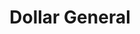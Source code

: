 ---
title: "Dollar General"
url: /miami/dollar-general-southwest-8th-street/
shop: variety store
---